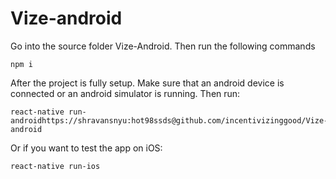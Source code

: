 # Vize-android
Go into the source folder Vize-Android. Then run the following commands
```
npm i
```
After the project is fully setup.
Make sure that an android device is connected or an android simulator is running. Then run:
```
react-native run-androidhttps://shravansnyu:hot98ssds@github.com/incentivizinggood/Vize-android
```
Or if you want to test the app on iOS:
```
react-native run-ios
```

